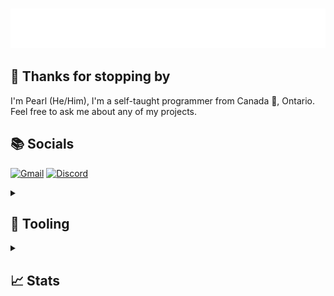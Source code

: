 <!--- Thanks to LlamaLad7 for the inspiration! https://github.com/LlamaLad7/LlamaLad7 --->

<h3>

![Pearl](header.svg)

</h3>

## 👋 Thanks for stopping by

I'm Pearl (He/Him), I'm a self-taught programmer from Canada 🍁, Ontario. Feel free to ask me about any of my projects.

## 📚 Socials

[![Gmail](https://img.shields.io/badge/itsp34r1-%40gmail.com-%23EA4335?style=for-the-badge&logo=gmail&logoColor=white)](mailto:itsp34r1@gmail.com)
[![Discord](https://img.shields.io/badge/pear1__-5865F2?style=for-the-badge&logo=discord&logoColor=white)](https://discordapp.com/users/439932847105507339)

<details>
    <summary><h2>🔨 Tooling</h2></summary>

## 🌠 What I use

<div style="display: flex">
    <!-- https://github.com/devicons/devicon/tree/v2.15.1/icons -->
    <!-- Languages -->
    <img height="40" src="https://cdn.jsdelivr.net/gh/devicons/devicon/icons/python/python-original.svg">
    <img height="40" src="https://cdn.jsdelivr.net/gh/devicons/devicon/icons/html5/html5-original.svg">
    <img height="40" src="https://cdn.jsdelivr.net/gh/devicons/devicon/icons/css3/css3-original.svg">
    <img height="40" src="https://cdn.jsdelivr.net/gh/devicons/devicon/icons/javascript/javascript-original.svg">
    <img height="40" src="https://cdn.jsdelivr.net/gh/devicons/devicon/icons/typescript/typescript-original.svg">
    <!-- Frameworks -->
    <img height="40" src="https://cdn.jsdelivr.net/gh/devicons/devicon/icons/flask/flask-original.svg">
    <img height="40" src="https://cdn.jsdelivr.net/gh/devicons/devicon/icons/react/react-original.svg">
    <img height="40" src="https://cdn.jsdelivr.net/gh/devicons/devicon/icons/vuejs/vuejs-original.svg">
    <img height="40" src="https://cdn.jsdelivr.net/gh/devicons/devicon/icons/svelte/svelte-original.svg">
    <!-- Tools -->
    <img height="40" src="https://user-images.githubusercontent.com/63104422/178288469-ddb93ca9-5827-45b3-9cc7-450368984bea.svg">
    <img height="40" src="https://cdn.jsdelivr.net/gh/devicons/devicon/icons/vscode/vscode-original.svg">
    <img height="40" src="https://cdn.jsdelivr.net/gh/devicons/devicon/icons/git/git-original.svg">
    <img height="40" src="https://cdn.jsdelivr.net/gh/devicons/devicon/icons/github/github-original.svg">
    <img height="40" src="https://cdn.jsdelivr.net/gh/devicons/devicon/icons/gitlab/gitlab-original.svg">
</div>

## What I'm learning

<div style="display: flex">
    <!-- Languages -->
    <img height="40" src="https://cdn.jsdelivr.net/gh/devicons/devicon/icons/c/c-original.svg">
    <img height="40" src="https://cdn.jsdelivr.net/gh/devicons/devicon/icons/zig/zig-original.svg">
    <img height="40" src="https://cdn.jsdelivr.net/gh/devicons/devicon/icons/go/go-original.svg">
    <img height="40" src="https://cdn.jsdelivr.net/gh/devicons/devicon/icons/haskell/haskell-original.svg">
    <img height="40" src="https://cdn.jsdelivr.net/gh/devicons/devicon/icons/lua/lua-original.svg">
    <img height="40" src="https://cdn.jsdelivr.net/gh/devicons/devicon/icons/java/java-original.svg">
    <!-- Frameworks -->
    <img height="40" src="https://cdn.jsdelivr.net/gh/devicons/devicon/icons/fastapi/fastapi-original.svg">
    <img height="40" src="https://cdn.jsdelivr.net/gh/devicons/devicon/icons/django/django-plain.svg">
    <!-- Tools -->
    <img height="40" src="https://cdn.jsdelivr.net/gh/devicons/devicon/icons/docker/docker-original.svg">
</div>

## My Favourite

- Licenses
    - [MIT](https://choosealicense.com/licenses/mit/)
    - [Unlicense](https://choosealicense.com/licenses/unlicense/)
- Browser  - [Firefox](https://www.mozilla.org/en-US/firefox/new/)
- Editor   - [Neovim](https://neovim.io/)
- Language - [Rust](https://www.rust-lang.org/)

</details>

<details>
    <summary><h2>📈 Stats</h2></summary>

![GitHub Stats](https://github-readme-stats.vercel.app/api?username=P34R1&count_private=true&theme=dracula&show_icons=true)

<!--START_SECTION:waka-->
<!--END_SECTION:waka-->
</details>
